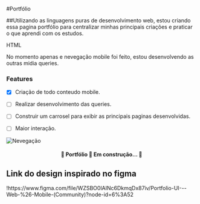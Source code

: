 #Portfólio

##Utilizando as linguagens puras de desenvolvimento web, estou criando essa pagina portfólio para centralizar minhas principais criações e praticar o que aprendi com os estudos.

HTML


No momento apenas e nevegação mobile foi feito, estou desenvolvendo as outras midia queries.

### Features

- [x] Criação de todo conteudo mobile.
- [ ] Realizar desenvolvimento das queries.
- [ ] Construir um carrosel para exibir as principais paginas desenvolvidas.
- [ ] Maior interação.


![Nevegação](./src/assets/gifs/Screen_Recording_20220802-194922_Samsung%20Internet.gif)


<h4 align="center"> 
	🚧  Portfólio 🚀 Em construção...  🚧
</h4>


<h2>Link do design  inspirado no figma</h2>
!https://www.figma.com/file/WZSBO0lAINc6DkmqDx87iv/Portfolio-UI---Web-%26-Mobile-(Community)?node-id=6%3A52
